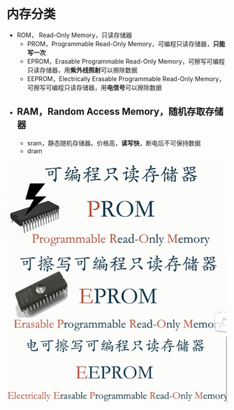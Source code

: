 # 内存分类

- ROM， Read-Only Memory，只读存储器
	- PROM，Programmable Read-Only Memory，可编程只读存储器，**只能写一次**
	- EPROM，Erasable Programmable Read-Only Memory，可擦写可编程只读存储器，用**紫外线照射**可以擦除数据
	- EEPROM，Electrically Erasable Programmable Read-Only Memory，可擦写可编程只读存储器，用**电信号**可以擦除数据
- RAM，Random Access Memory，随机存取存储器
	- 
	- sram，静态随机存储器。价格高，**读写快**，断电后不可保持数据
	- dram

![](../../photo/Pasted%20image%2020221128182644.png)
![](../../photo/Pasted%20image%2020221128182707.png)
![](../../photo/Pasted%20image%2020221128183015.png)
